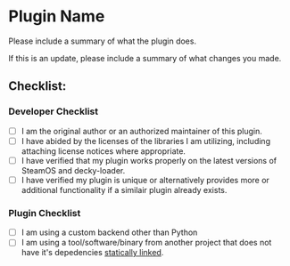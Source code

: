 # Plugin Name

Please include a summary of what the plugin does.

If this is an update, please include a summary of what changes you made.

## Checklist:

### Developer Checklist

- [ ] I am the original author or an authorized maintainer of this plugin.
- [ ] I have abided by the licenses of the libraries I am utilizing, including attaching license notices where appropriate.
- [ ] I have verified that my plugin works properly on the latest versions of SteamOS and decky-loader.
- [ ] I have verified my plugin is unique or alternatively provides more or additional functionality if a similair plugin already exists.

### Plugin Checklist

- [ ] I am using a custom backend other than Python
- [ ] I am using a tool/software/binary from another project that does not have it's depedencies [statically linked](https://en.wikipedia.org/wiki/Static_library).
